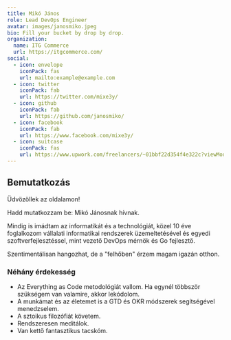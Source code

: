 ```yaml
---
title: Mikó János
role: Lead DevOps Engineer
avatar: images/janosmiko.jpeg
bio: Fill your bucket by drop by drop.
organization:
  name: ITG Commerce
  url: https://itgcommerce.com/
social:
  - icon: envelope
    iconPack: fas
    url: mailto:example@example.com
  - icon: twitter
    iconPack: fab
    url: https://twitter.com/mixe3y/
  - icon: github
    iconPack: fab
    url: https://github.com/janosmiko/
  - icon: facebook
    iconPack: fab
    url: https://www.facebook.com/mixe3y/
  - icon: suitcase
    iconPack: fas
    url: https://www.upwork.com/freelancers/~01bbf22d354f4e322c?viewMode=1
---
```


## Bemutatkozás

Üdvözöllek az oldalamon!

Hadd mutatkozzam be: Mikó Jánosnak hívnak.

Mindig is imádtam az informatikát és a technológiát, közel 10 éve foglalkozom vállalati informatikai rendszerek
üzemeltetésével és egyedi szoftverfejlesztéssel, mint vezető DevOps mérnök és Go fejlesztő.

Szentimentálisan hangozhat, de a "felhőben" érzem magam igazán otthon.

### Néhány érdekesség
- Az Everything as Code metodológiát vallom. Ha egynél többször szükségem van valamire, akkor lekódolom.
- A munkámat és az életemet is a GTD és OKR módszerek segítségével menedzselem.
- A sztoikus filozófiát követem.
- Rendszeresen meditálok.
- Van kettő fantasztikus tacskóm.
